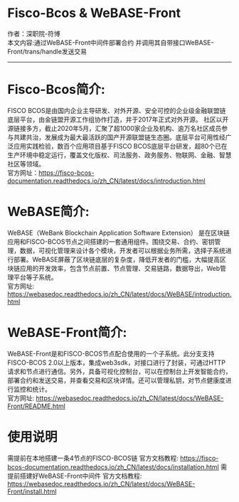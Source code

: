 # Fisco-Bcos & WeBASE-Front
作者：深职院-符博<br>
本文内容:通过WeBASE-Front中间件部署合约 并调用其自带接口WeBASE-Front/trans/handle发送交易


---------------------------------------
# Fisco-Bcos简介: <br>
FISCO BCOS是由国内企业主导研发、对外开源、安全可控的企业级金融联盟链底层平台，由金链盟开源工作组协作打造，并于2017年正式对外开源。
社区以开源链接多方，截止2020年5月，汇聚了超1000家企业及机构、逾万名社区成员参与共建共治，发展成为最大最活跃的国产开源联盟链生态圈。底层平台可用性经广泛应用实践检验，数百个应用项目基于FISCO BCOS底层平台研发，超80个已在生产环境中稳定运行，覆盖文化版权、司法服务、政务服务、物联网、金融、智慧社区等领域。<br>
官方网址：https://fisco-bcos-documentation.readthedocs.io/zh_CN/latest/docs/introduction.html

# WeBASE简介: <br>
WeBASE（WeBank Blockchain Application Software Extension） 是在区块链应用和FISCO-BCOS节点之间搭建的一套通用组件。围绕交易、合约、密钥管理，数据，可视化管理来设计各个模块，开发者可以根据业务所需，选择子系统进行部署。WeBASE屏蔽了区块链底层的复杂度，降低开发者的门槛，大幅提高区块链应用的开发效率，包含节点前置、节点管理、交易链路，数据导出，Web管理平台等子系统。<br>
官方网址: https://webasedoc.readthedocs.io/zh_CN/latest/docs/WeBASE/introduction.html

# WeBASE-Front简介: <br>
WeBASE-Front是和FISCO-BCOS节点配合使用的一个子系统。此分支支持FISCO-BCOS 2.0以上版本，集成web3sdk，对接口进行了封装，可通过HTTP请求和节点进行通信。另外，具备可视化控制台，可以在控制台上开发智能合约，部署合约和发送交易，并查看交易和区块详情。还可以管理私钥，对节点健康度进行监控和统计。<br>
官方网址: https://webasedoc.readthedocs.io/zh_CN/latest/docs/WeBASE-Front/README.html

# 使用说明
需提前在本地搭建一条4节点的FISCO-BCOS链 官方文档教程: https://fisco-bcos-documentation.readthedocs.io/zh_CN/latest/docs/installation.html
需提前搭建好WeBASE-Front中间件 官方文档教程: https://webasedoc.readthedocs.io/zh_CN/latest/docs/WeBASE-Front/install.html
